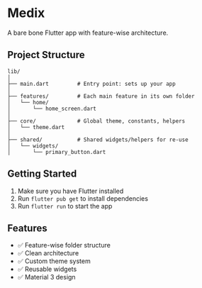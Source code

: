 # Medix

A bare bone Flutter app with feature-wise architecture.

## Project Structure

```
lib/
│
├── main.dart         # Entry point: sets up your app
│
├── features/         # Each main feature in its own folder
│   └── home/
│       └── home_screen.dart
│
├── core/             # Global theme, constants, helpers
│   └── theme.dart
│
├── shared/           # Shared widgets/helpers for re-use
│   └── widgets/
│       └── primary_button.dart
```

## Getting Started

1. Make sure you have Flutter installed
2. Run `flutter pub get` to install dependencies
3. Run `flutter run` to start the app

## Features

- ✅ Feature-wise folder structure
- ✅ Clean architecture
- ✅ Custom theme system
- ✅ Reusable widgets
- ✅ Material 3 design 